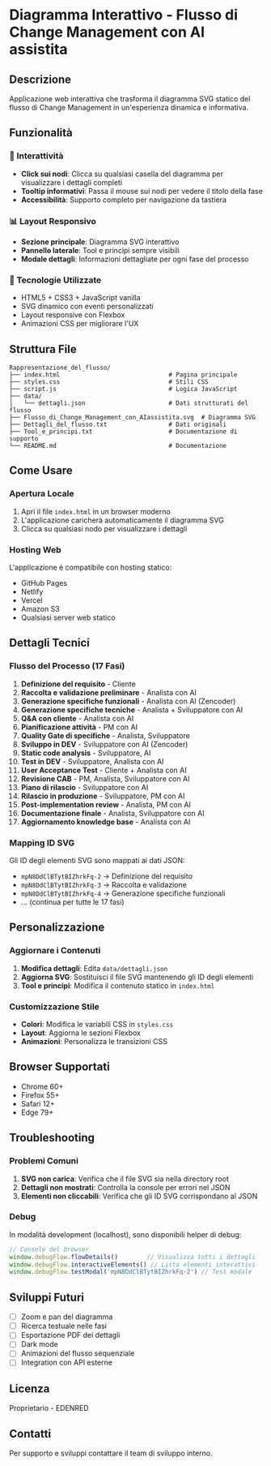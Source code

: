 # Diagramma Interattivo - Flusso di Change Management con AI assistita

## Descrizione
Applicazione web interattiva che trasforma il diagramma SVG statico del flusso di Change Management in un'esperienza dinamica e informativa.

## Funzionalità

### 🎯 Interattività
- **Click sui nodi**: Clicca su qualsiasi casella del diagramma per visualizzare i dettagli completi
- **Tooltip informativi**: Passa il mouse sui nodi per vedere il titolo della fase
- **Accessibilità**: Supporto completo per navigazione da tastiera

### 📊 Layout Responsivo
- **Sezione principale**: Diagramma SVG interattivo
- **Pannello laterale**: Tool e principi sempre visibili
- **Modale dettagli**: Informazioni dettagliate per ogni fase del processo

### 🔧 Tecnologie Utilizzate
- HTML5 + CSS3 + JavaScript vanilla
- SVG dinamico con eventi personalizzati
- Layout responsive con Flexbox
- Animazioni CSS per migliorare l'UX

## Struttura File

```
Rappresentazione_del_flusso/
├── index.html                              # Pagina principale
├── styles.css                              # Stili CSS
├── script.js                               # Logica JavaScript
├── data/
│   └── dettagli.json                       # Dati strutturati del flusso
├── Flusso_di_Change_Management_con_AIassistita.svg  # Diagramma SVG
├── Dettagli_del_flusso.txt                 # Dati originali
├── Tool_e_principi.txt                     # Documentazione di supporto
└── README.md                               # Documentazione
```

## Come Usare

### Apertura Locale
1. Apri il file `index.html` in un browser moderno
2. L'applicazione caricherà automaticamente il diagramma SVG
3. Clicca su qualsiasi nodo per visualizzare i dettagli

### Hosting Web
L'applicazione è compatibile con hosting statico:
- GitHub Pages
- Netlify
- Vercel
- Amazon S3
- Qualsiasi server web statico

## Dettagli Tecnici

### Flusso del Processo (17 Fasi)
1. **Definizione del requisito** - Cliente
2. **Raccolta e validazione preliminare** - Analista con AI
3. **Generazione specifiche funzionali** - Analista con AI (Zencoder)
4. **Generazione specifiche tecniche** - Analista + Sviluppatore con AI
5. **Q&A con cliente** - Analista con AI
6. **Pianificazione attività** - PM con AI
7. **Quality Gate di specifiche** - Analista, Sviluppatore
8. **Sviluppo in DEV** - Sviluppatore con AI (Zencoder)
9. **Static code analysis** - Sviluppatore, AI
10. **Test in DEV** - Sviluppatore, Analista con AI
11. **User Acceptance Test** - Cliente + Analista con AI
12. **Revisione CAB** - PM, Analista, Sviluppatore con AI
13. **Piano di rilascio** - Sviluppatore con AI
14. **Rilascio in produzione** - Sviluppatore, PM con AI
15. **Post-implementation review** - Analista, PM con AI
16. **Documentazione finale** - Analista, Sviluppatore con AI
17. **Aggiornamento knowledge base** - Analista con AI

### Mapping ID SVG
Gli ID degli elementi SVG sono mappati ai dati JSON:
- `mpN8DdClBTytBIZhrkFq-2` → Definizione del requisito
- `mpN8DdClBTytBIZhrkFq-3` → Raccolta e validazione
- `mpN8DdClBTytBIZhrkFq-4` → Generazione specifiche funzionali
- ... (continua per tutte le 17 fasi)

## Personalizzazione

### Aggiornare i Contenuti
1. **Modifica dettagli**: Edita `data/dettagli.json`
2. **Aggiorna SVG**: Sostituisci il file SVG mantenendo gli ID degli elementi
3. **Tool e principi**: Modifica il contenuto statico in `index.html`

### Customizzazione Stile
- **Colori**: Modifica le variabili CSS in `styles.css`
- **Layout**: Aggiorna le sezioni Flexbox
- **Animazioni**: Personalizza le transizioni CSS

## Browser Supportati
- Chrome 60+
- Firefox 55+
- Safari 12+
- Edge 79+

## Troubleshooting

### Problemi Comuni
1. **SVG non carica**: Verifica che il file SVG sia nella directory root
2. **Dettagli non mostrati**: Controlla la console per errori nel JSON
3. **Elementi non cliccabili**: Verifica che gli ID SVG corrispondano al JSON

### Debug
In modalità development (localhost), sono disponibili helper di debug:
```javascript
// Console del browser
window.debugFlow.flowDetails()        // Visualizza tutti i dettagli
window.debugFlow.interactiveElements() // Lista elementi interattivi
window.debugFlow.testModal('mpN8DdClBTytBIZhrkFq-2') // Test modale
```

## Sviluppi Futuri
- [ ] Zoom e pan del diagramma
- [ ] Ricerca testuale nelle fasi
- [ ] Esportazione PDF dei dettagli
- [ ] Dark mode
- [ ] Animazioni del flusso sequenziale
- [ ] Integration con API esterne

## Licenza
Proprietario - EDENRED

## Contatti
Per supporto e sviluppi contattare il team di sviluppo interno.